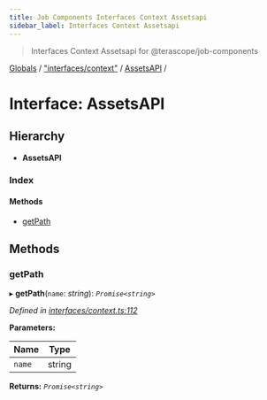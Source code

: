 ```yaml
---
title: Job Components Interfaces Context Assetsapi
sidebar_label: Interfaces Context Assetsapi
---
```


> Interfaces Context Assetsapi for @terascope/job-components

[Globals](../overview.md) / ["interfaces/context"](../modules/_interfaces_context_.md) / [AssetsAPI](_interfaces_context_.assetsapi.md) /

# Interface: AssetsAPI

## Hierarchy

* **AssetsAPI**

### Index

#### Methods

* [getPath](_interfaces_context_.assetsapi.md#getpath)

## Methods

###  getPath

▸ **getPath**(`name`: *string*): *`Promise<string>`*

*Defined in [interfaces/context.ts:112](https://github.com/terascope/teraslice/tree/0c8b1cfadd6cd255811e506264906c5373f2ebea/packages/job-components/interfaces/context.ts#L112)*

**Parameters:**

Name | Type |
------ | ------ |
`name` | string |

**Returns:** *`Promise<string>`*
